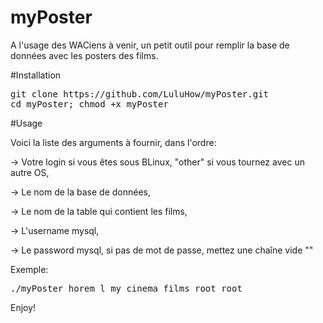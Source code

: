 # myPoster

A l'usage des WACiens à venir, un petit outil pour remplir la base de données avec les posters des films.

#Installation

<pre>
git clone https://github.com/LuluHow/myPoster.git
cd myPoster; chmod +x myPoster
</pre>

#Usage

Voici la liste des arguments à fournir, dans l'ordre:
<p>-> Votre login si vous êtes sous BLinux, "other" si vous tournez avec un autre OS,</p>
<p>-> Le nom de la base de données,</p>
<p>-> Le nom de la table qui contient les films,</p>
<p>-> L'username mysql,</p>
<p>-> Le password mysql, si pas de mot de passe, mettez une chaîne vide ""</p>

Exemple:
<pre>
./myPoster horem_l my_cinema films root root
</pre>

Enjoy!
